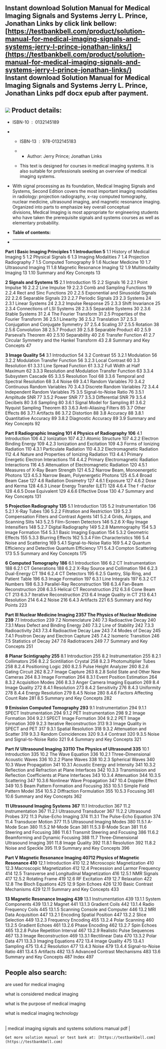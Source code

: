 Instant download **Solution Manual for Medical Imaging Signals and Systems Jerry L. Prince, Jonathan Links** by click link bellow:  
[https://testbankbell.com/product/solution-manual-for-medical-imaging-signals-and-systems-jerry-l-prince-jonathan-links/](https://testbankbell.com/product/solution-manual-for-medical-imaging-signals-and-systems-jerry-l-prince-jonathan-links/)  
**Instant download Solution Manual for Medical Imaging Signals and Systems Jerry L. Prince, Jonathan Links pdf docx epub after payment.**
-----------------------------------------------------------------------------------------------------------------------------------------


![](https://testbankbell.com/wp-content/uploads/2023/05/0130653535.jpg)
**Product details:**
--------------------


* ISBN-10 ‏ : ‎ 0132145189
* * ISBN-13 ‏ : ‎ 978-0132145183
  * * Author: Jerry Prince; Jonathan Links
   
  * This text is designed for courses in medical imaging systems. It is also suitable for professionals seeking an overview of medical imaging systems.
 
* With signal processing as its foundation, Medical Imaging Signals and Systems, Second Edition covers the most important imaging modalities in radiology: projection radiography, x-ray computed tomography, nuclear medicine, ultrasound imaging, and magnetic resonance imaging. Organized into parts to emphasize key overall conceptual divisions, Medical Imaging is most appropriate for engineering students who have taken the prerequisite signals and systems courses as well as elementary probability.
* **Table of contents:**
* ----------------------



**Part I Basic Imaging Principles 1**
**1 Introduction 5**
1.1 History of Medical Imaging 5
1.2 Physical Signals 6
1.3 Imaging Modalities 7
1.4 Projection Radiography 7
1.5 Computed Tomography 9
1.6 Nuclear Medicine 10
1.7 Ultrasound Imaging 11
1.8 Magnetic Resonance Imaging 12
1.9 Multimodality Imaging 13
1.10 Summary and Key Concepts 13

**2 Signals and Systems 15**
2.1 Introduction 15
2.2 Signals 16
2.2.1 Point Impulse 16
2.2.2 Line Impulse 19
2.2.3 Comb and Sampling Functions 19
2.2.4 Rect and Sinc Functions 20
2.2.5 Exponential and Sinusoidal Signals 22
2.2.6 Separable Signals 23
2.2.7 Periodic Signals 23
2.3 Systems 24
2.3.1 Linear Systems 24
2.3.2 Impulse Response 25
2.3.3 Shift Invariance 25
2.3.4 Connections of LSI Systems 28
2.3.5 Separable Systems 30
2.3.6 Stable Systems 31
2.4 The Fourier Transform 31
2.5 Properties of the Fourier Transform 36
2.5.1 Linearity 36
2.5.2 Translation 37
2.5.3 Conjugation and Conjugate Symmetry 37
2.5.4 Scaling 37
2.5.5 Rotation 38
2.5.6 Convolution 38
2.5.7 Product 39
2.5.8 Separable Product 40
2.5.9 Parseval’s Theorem 40
2.5.10 Separability 40
2.6 Transfer Function 41
2.7 Circular Symmetry and the Hankel Transform 43
2.8 Summary and Key Concepts 47

**3 Image Quality 54**
3.1 Introduction 54
3.2 Contrast 55
3.2.1 Modulation 56
3.2.2 Modulation Transfer Function 56
3.2.3 Local Contrast 60
3.3 Resolution 61
3.3.1 Line Spread Function 61
3.3.2 Full Width at Half Maximum 62
3.3.3 Resolution and Modulation Transfer Function 63
3.3.4 Subsystem Cascade 65
3.3.5 Resolution Tool 68
3.3.6 Temporal and Spectral Resolution 68
3.4 Noise 69
3.4.1 Random Variables 70
3.4.2 Continuous Random Variables 70
3.4.3 Discrete Random Variables 72
3.4.4 Independent Random Variables 75
3.5 Signal-to-Noise Ratio 76
3.5.1 Amplitude SNR 77
3.5.2 Power SNR 77
3.5.3 Differential SNR 79
3.5.4 Decibels 80
3.6 Sampling 80
3.6.1 Signal Model for Sampling 81
3.6.2 Nyquist Sampling Theorem 83
3.6.3 Anti-Aliasing Filters 85
3.7 Other Effects 86
3.7.1 Artifacts 86
3.7.2 Distortion 88
3.8 Accuracy 88
3.8.1 Quantitative Accuracy 89
3.8.2 Diagnostic Accuracy 89
3.9 Summary and Key Concepts 92

**Part II Radiographic Imaging 101**
**4 Physics of Radiography 106**
4.1 Introduction 106
4.2 Ionization 107
4.2.1 Atomic Structure 107
4.2.2 Electron Binding Energy 109
4.2.3 Ionization and Excitation 109
4.3 Forms of Ionizing Radiation 110
4.3.1 Particulate Radiation 110
4.3.2 Electromagnetic Radiation 112
4.4 Nature and Properties of Ionizing Radiation 113
4.4.1 Primary Energetic Electron Interactions 114
4.4.2 Primary Electromagnetic Radiation Interactions 116
4.5 Attenuation of Electromagnetic Radiation 120
4.5.1 Measures of X-Ray Beam Strength 121
4.5.2 Narrow Beam, Monoenergetic Photons 123
4.5.3 Narrow Beam, Polyenergetic Photons 125
4.5.4 Broad Beam Case 127
4.6 Radiation Dosimetry 127
4.6.1 Exposure 127
4.6.2 Dose and Kerma 128
4.6.3 Linear Energy Transfer (LET) 128
4.6.4 The f -Factor 128
4.6.5 Dose Equivalent 129
4.6.6 Effective Dose 130
4.7 Summary and Key Concepts 131

**5 Projection Radiography 135**
5.1 Introduction 135
5.2 Instrumentation 136
5.2.1 X-Ray Tubes 136
5.2.2 Filtration and Restriction 139
5.2.3 Compensation Filters and Contrast Agents 141
5.2.4 Grids, Airgaps, and Scanning Slits 143
5.2.5 Film-Screen Detectors 146
5.2.6 X-Ray Image Intensifiers 148
5.2.7 Digital Radiography 149
5.2.8 Mammography 154
5.3 Image Formation 154
5.3.1 Basic Imaging Equation 154
5.3.2 Geometric Effects 155
5.3.3 Blurring Effects 162
5.3.4 Film Characteristics 166
5.4 Noise and Scattering 169
5.4.1 Signal-to-Noise Ratio 169
5.4.2 Quantum Efficiency and Detective Quantum Efficiency 171
5.4.3 Compton Scattering 173
5.5 Summary and Key Concepts 175

**6 Computed Tomography 186**
6.1 Introduction 186
6.2 CT Instrumentation 188
6.2.1 CT Generations 188
6.2.2 X-Ray Source and Collimation 194
6.2.3 Dual-Energy CT 194
6.2.4 CT Detectors 195
6.2.5 Gantry, Slip Ring, and Patient Table 196
6.3 Image Formation 197
6.3.1 Line Integrals 197
6.3.2 CT Numbers 198
6.3.3 Parallel-Ray Reconstruction 198
6.3.4 Fan-Beam Reconstruction 208
6.3.5 Helical CT Reconstruction 212
6.3.6 Cone Beam CT 213
6.3.7 Iterative Reconstruction 213
6.4 Image Quality in CT 213
6.4.1 Resolution 214
6.4.2 Noise 216
6.4.3 Artifacts 221
6.5 Summary and Key Points 223

**Part III Nuclear Medicine Imaging 2357 The Physics of Nuclear Medicine 239**
7.1 Introduction 239
7.2 Nomenclature 240
7.3 Radioactive Decay 240
7.3.1 Mass Defect and Binding Energy 240
7.3.2 Line of Stability 242
7.3.3 Radioactivity 243
7.3.4 Radioactive Decay Law 243
7.4 Modes of Decay 245
7.4.1 Positron Decay and Electron Capture 245
7.4.2 Isomeric Transition 246
7.5 Statistics of Decay 247
7.6 Radiotracers 249
7.7 Summary and Key Concepts 251

**8 Planar Scintigraphy 255**
8.1 Introduction 255
8.2 Instrumentation 255
8.2.1 Collimators 256
8.2.2 Scintillation Crystal 258
8.2.3 Photomultiplier Tubes 258
8.2.4 Positioning Logic 260
8.2.5 Pulse Height Analyzer 260
8.2.6 Gating Circuit 262
8.2.7 Image Capture 263
8.2.8 Solid State and Other New Cameras 264
8.3 Image Formation 264
8.3.1 Event Position Estimation 264
8.3.2 Acquisition Modes 266
8.3.3 Anger Camera Imaging Equation 269
8.4 Image Quality 272
8.4.1 Resolution 273
8.4.2 Sensitivity 276
8.4.3 Uniformity 278
8.4.4 Energy Resolution 279
8.4.5 Noise 280
8.4.6 Factors Affecting Count Rate 281
8.5 Summary and Key Concepts 282

**9 Emission Computed Tomography 293**
9.1 Instrumentation 294
9.1.1 SPECT Instrumentation 294
9.1.2 PET Instrumentation 298
9.2 Image Formation 304
9.2.1 SPECT Image Formation 304
9.2.2 PET Image Formation 309
9.2.3 Iterative Reconstruction 313
9.3 Image Quality in SPECT and PET 317
9.3.1 Spatial Resolution 318
9.3.2 Attenuation and Scatter 319
9.3.3 Random Coincidences 320
9.3.4 Contrast 320
9.3.5 Noise and Signal-to-Noise Ratio 321
9.4 Summary and Key Concepts 321

**Part IV Ultrasound Imaging 33110 The Physics of Ultrasound 335**
10.1 Introduction 335
10.2 The Wave Equation 336
10.2.1 Three-Dimensional Acoustic Waves 336
10.2.2 Plane Waves 338
10.2.3 Spherical Waves 340
10.3 Wave Propagation 341
10.3.1 Acoustic Energy and Intensity 341
10.3.2 Reflection and Refraction at Plane Interfaces 342
10.3.3 Transmission and Reflection Coefficients at Plane Interfaces 343
10.3.4 Attenuation 344
10.3.5 Scattering 347
10.3.6 Nonlinear Wave Propagation 347
10.4 Doppler Effect 349
10.5 Beam Pattern Formation and Focusing 353
10.5.1 Simple Field Pattern Model 354
10.5.2 Diffraction Formulation 355
10.5.3 Focusing 361
10.6 Summary and Key Concepts 362

**11 Ultrasound Imaging Systems 367**
11.1 Introduction 367
11.2 Instrumentation 367
11.2.1 Ultrasound Transducer 367
11.2.2 Ultrasound Probes 372
11.3 Pulse-Echo Imaging 374
11.3.1 The Pulse-Echo Equation 374
11.4 Transducer Motion 377
11.5 Ultrasound Imaging Modes 380
11.5.1 A-Mode Scan 380
11.5.2 M-Mode Scan 381
11.5.3 B-Mode Scan 381
11.6 Steering and Focusing 386
11.6.1 Transmit Steering and Focusing 386
11.6.2 Beamforming and Dynamic Focusing 388
11.7 Three-Dimensional Ultrasound Imaging 391
11.8 Image Quality 392
11.8.1 Resolution 392
11.8.2 Noise and Speckle 395
11.9 Summary and Key Concepts 396

**Part V Magnetic Resonance Imaging 40712 Physics of Magnetic Resonance 410**
12.1 Introduction 410
12.2 Microscopic Magnetization 410
12.3 Macroscopic Magnetization 412
12.4 Precession and Larmor Frequency 414
12.5 Transverse and Longitudinal Magnetization 416
12.5.1 NMR Signals 417
12.5.2 Rotating Frame 419
12.6 RF Excitation 419
12.7 Relaxation 422
12.8 The Bloch Equations 425
12.9 Spin Echoes 426
12.10 Basic Contrast Mechanisms 429
12.11 Summary and Key Concepts 433

**13 Magnetic Resonance Imaging 439**
13.1 Instrumentation 439
13.1.1 System Components 439
13.1.2 Magnet 441
13.1.3 Gradient Coils 442
13.1.4 Radio Frequency Coils 445
13.1.5 Scanning Console and Computer 446
13.2 MRI Data Acquisition 447
13.2.1 Encoding Spatial Position 447
13.2.2 Slice Selection 449
13.2.3 Frequency Encoding 455
13.2.4 Polar Scanning 460
13.2.5 Gradient Echoes 461
13.2.6 Phase Encoding 462
13.2.7 Spin Echoes 465
13.2.8 Pulse Repetition Interval 467
13.2.9 Realistic Pulse Sequences 467
13.3 Image Reconstruction 469
13.3.1 Rectilinear Data 470
13.3.2 Polar Data 471
13.3.3 Imaging Equations 472
13.4 Image Quality 475
13.4.1 Sampling 475
13.4.2 Resolution 477
13.4.3 Noise 479
13.4.4 Signal-to-Noise Ratio 481
13.4.5 Artifacts 482
13.5 Advanced Contrast Mechanisms 483
13.6 Summary and Key Concepts 487
Index 497


**People also search:**
-----------------------


are used for medical imaging

what is considered medical imaging

what is the purpose of medical imaging

what is medical imaging technology


|  |
| --- |
| 
medical imaging signals and systems solutions manual pdf
 |


    Get more solution manual or test bank at: [https://testbankbell.com](https://testbankbell.com)
